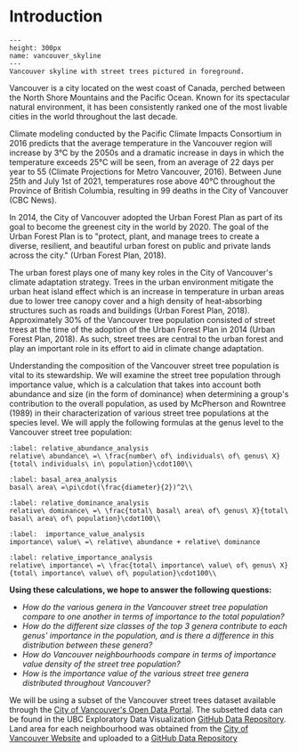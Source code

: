 # Introduction

```{figure} https://upload.wikimedia.org/wikipedia/commons/5/57/Concord_Pacific_Master_Plan_Area.jpg
---
height: 300px
name: vancouver_skyline
---
Vancouver skyline with street trees pictured in foreground.
```
Vancouver is a city located on the west coast of Canada, perched between the North Shore Mountains and the Pacific Ocean. Known for its spectacular natural environment, it has been consistently ranked one of the most livable cities in the world throughout the last decade.

Climate modeling conducted by the Pacific Climate Impacts Consortium in 2016 predicts that the average temperature in the Vancouver region will increase by 3°C by the 2050s and a dramatic increase in days in which the temperature exceeds 25°C will be seen, from an average of 22 days per year to 55 (Climate Projections for Metro Vancouver, 2016). Between June 25th and July 1st of 2021, temperatures rose above 40°C throughout the Province of British Columbia, resulting in 99 deaths in the City of Vancouver (CBC News).

In 2014, the City of Vancouver adopted the Urban Forest Plan as part of its goal to become the greenest city in the world by 2020. The goal of the Urban Forest Plan is to "protect, plant, and manage trees to create a diverse, resilient, and beautiful urban forest on public and private lands across the city." (Urban Forest Plan, 2018). 

The urban forest plays one of many key roles in the City of Vancouver's climate adaptation strategy. Trees in the urban environment mitigate the urban heat island effect which is an increase in temperature in urban areas due to lower tree canopy cover and a high density of heat-absorbing structures such as roads and buildings (Urban Forest Plan, 2018). Approximately 30% of the Vancouver tree population consisted of street trees at the time of the adoption of the Urban Forest Plan in 2014 (Urban Forest Plan, 2018). As such, street trees are central to the urban forest and play an important role in its effort to aid in climate change adaptation.

Understanding the composition of the Vancouver street tree population is vital to its stewardship. We will examine the street tree population through importance value, which is a calculation that takes into account both abundance and size (in the form of dominance) when determining a group's contribution to the overall population, as used by McPherson and Rowntree (1989) in their characterization of various street tree populations at the species level. We will apply the following formulas at the genus level to the Vancouver street tree population:

```{math}
:label: relative_abundance_analysis
relative\ abundance\ =\ \frac{number\ of\ individuals\ of\ genus\ X}{total\ individuals\ in\ population}\cdot100\\
```
```{math}
:label: basal_area_analysis
basal\ area\ =\pi\cdot(\frac{diameter}{2})^2\\
```
```{math}
:label: relative_dominance_analysis
relative\ dominance\ =\ \frac{total\ basal\ area\ of\ genus\ X}{total\ basal\ area\ of\ population}\cdot100\\
```
```{math}
:label:  importance_value_analysis
importance\ value\ =\ relative\ abundance + relative\ dominance
```
```{math}
:label: relative_importance_analysis
relative\ importance\ =\ \frac{total\ importance\ value\ of\ genus\ X}{total\ importance\ value\ of\ population}\cdot100\\
```

<b>Using these calculations, we hope to answer the following questions:</b>
* <i>How do the various genera in the Vancouver street tree population compare to one another in terms of importance to the total population?
* How do the different size classes of the top 3 genera contribute to each genus' importance in the population, and is there a difference in this distribution between these genera?
* How do Vancouver neighbourhoods compare in terms of importance value density of the street tree population?
* How is the importance value of the various street tree genera distributed throughout Vancouver?</i>

We will be using a subset of the Vancouver street trees dataset available through the [City of Vancouver's Open Data Portal](https://opendata.vancouver.ca/explore/dataset/street-trees/information/?disjunctive.species_name&disjunctive.common_name&disjunctive.height_range_id). The subsetted data can be found in the UBC Exploratory Data Visualization [GitHub Data Repository](https://raw.githubusercontent.com/UBC-MDS/exploratory-data-viz/main/data/vancouver_trees.csv).
Land area for each neighbourhood was obtained from the [City of Vancouver Website](http://vancouver.ca/news-calendar/areas-of-the-city.aspx) and uploaded to a [GitHub Data Repository](https://raw.githubusercontent.com/Daniel-J-Stevens/data_visualization/main/neighbourhood_demographics.csv)